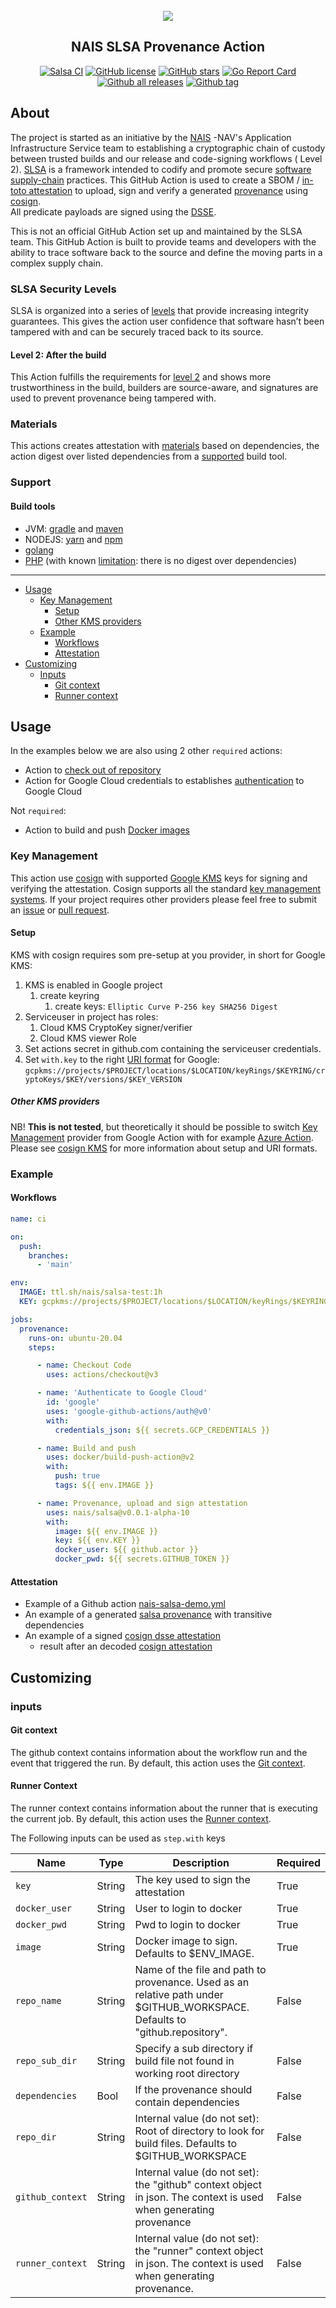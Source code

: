 <br />
<div align="center">
<a href="https://github.com/nais/salsa">
    <img src="https://slsa.dev/images/SLSA-Badge-full-level2.svg"/>
 </a>
    <h2 align="center">NAIS SLSA Provenance Action</h2>
</div>

<div id="top"></div>

<div align="center">

[![Salsa CI](https://github.com/nais/salsa/actions/workflows/main.yml/badge.svg)](https://github.com/nais/salsa/actions/workflows/main.yml)
[![GitHub license](https://badgen.net/github/license/nais/salsa)](https://github.com/nais/salsa/blob/main/LICENSE)
[![GitHub stars](https://img.shields.io/github/stars/nais/salsa.svg)](https://github.com/nais/salsa/stargazers/)
[![Go Report Card](https://goreportcard.com/badge/github.com/nais/salsa)](https://goreportcard.com/report/github.com/nais/salsa)
[![Github all releases](https://img.shields.io/github/downloads/nais/salsa/total.svg)](https://github.com/nais/salsa/releases/)
[![Github tag](https://badgen.net/github/tag/nais/salsa)](https://github.com/nais/salsa/tags/)

</div>

## About

The project is started as an initiative by the [NAIS](https://nais.io/) -NAV's Application Infrastructure Service team
to establishing a cryptographic chain of custody between trusted builds and our release and code-signing workflows (
Level 2). [SLSA](https://github.com/slsa-framework/slsa) is a framework intended to codify and promote
secure [software supply-chain](https://slsa.dev/) practices. This GitHub Action is used to create a SBOM
/ [in-toto attestation](https://github.com/in-toto/attestation) to upload, sign and verify a
generated [provenance](https://slsa.dev/provenance/v0.2) using [cosign](https://github.com/sigstore/cosign).  
All predicate payloads are signed using the [DSSE](https://github.com/secure-systems-lab/dsse).

This is not an official GitHub Action set up and maintained by the SLSA team. This GitHub Action is built to provide
teams and developers with the ability to trace software back to the source and define the moving parts in a complex
supply chain.

### SLSA Security Levels

SLSA is organized into a series of [levels](https://slsa.dev/spec/v0.1/levels) that provide increasing integrity
guarantees. This gives the action user confidence that software hasn’t been tampered with and can be securely traced
back to its source.

#### Level 2: After the build

This Action fulfills the requirements for [level 2](https://slsa.dev/spec/v0.1/index) and shows more trustworthiness in
the build, builders are source-aware, and signatures are used to prevent provenance being tampered with.

### Materials

This actions creates attestation with [materials](https://slsa.dev/provenance/v0.2#example) based on dependencies, the
action digest over listed dependencies from a [supported](#support) build tool.

### Support

#### Build tools

* JVM: [gradle](https://gradle.org/) and [maven](https://maven.apache.org/)
* NODEJS: [yarn](https://yarnpkg.com/) and [npm](https://www.npmjs.com/)
* [golang](https://go.dev/)
* [PHP](https://www.php.net/) (with
  known [limitation](https://github.com/composer/composer/issues/2540#issuecomment-850206846): there is no digest over
  dependencies)

___

* [Usage](#usage)
    * [Key Management](#key-management)
        * [Setup](#setup)
        * [Other KMS providers](#other-kms-providers)
    * [Example](#example)
        * [Workflows](#workflows)
        * [Attestation](#attestation)
* [Customizing](#customizing)
    * [Inputs](#inputs)
        * [Git context](#git-context)
        * [Runner context](#runner-context)

## Usage

In the examples below we are also using 2 other `required` actions:

* Action to [check out of repository](https://github.com/actions/checkout)
* Action for Google Cloud credentials to establishes [authentication](https://github.com/google-github-actions/auth) to
  Google Cloud

Not `required`:

* Action to build and push [Docker images](https://github.com/docker/build-push-action)

### Key Management

This action use [cosign](https://github.com/sigstore/cosign) with
supported [Google KMS](https://github.com/sigstore/cosign/blob/main/KMS.md) keys for signing and verifying the
attestation. Cosign supports all the
standard [key management systems](https://github.com/sigstore/cosign/blob/main/USAGE.md). If your project requires other
providers please feel free to submit an [issue](https://github.com/nais/salsa/issues)
or [pull request](https://github.com/nais/salsa/pulls).

#### Setup

KMS with cosign requires som pre-setup at you provider, in short for Google KMS:

1. KMS is enabled in Google project
    1. create keyring
        1. create keys: `Elliptic Curve P-256 key SHA256 Digest`
2. Serviceuser in project has roles:
    1. Cloud KMS CryptoKey signer/verifier
    2. Cloud KMS viewer Role
3. Set actions secret in github.com containing the serviceuser credentials.
4. Set `with.key` to the right [URI format](https://github.com/sigstore/cosign/blob/main/KMS.md#gcp) for
   Google: `gcpkms://projects/$PROJECT/locations/$LOCATION/keyRings/$KEYRING/cryptoKeys/$KEY/versions/$KEY_VERSION`

##### Other KMS providers

NB! **This is not tested**, but theoretically it should be possible to switch [Key Management](#key-management) provider
from Google Action with for example [Azure Action](https://github.com/marketplace/actions/azure-login). Please
see [cosign KMS](https://github.com/sigstore/cosign/blob/main/KMS.md)
for more information about setup and URI formats.

### Example

#### Workflows

```yaml
name: ci

on:
  push:
    branches:
      - 'main'

env:
  IMAGE: ttl.sh/nais/salsa-test:1h
  KEY: gcpkms://projects/$PROJECT/locations/$LOCATION/keyRings/$KEYRING/cryptoKeys/$KEY/versions/$KEY_VERSION

jobs:
  provenance:
    runs-on: ubuntu-20.04
    steps:

      - name: Checkout Code
        uses: actions/checkout@v3

      - name: 'Authenticate to Google Cloud'
        id: 'google'
        uses: 'google-github-actions/auth@v0'
        with:
          credentials_json: ${{ secrets.GCP_CREDENTIALS }}

      - name: Build and push
        uses: docker/build-push-action@v2
        with:
          push: true
          tags: ${{ env.IMAGE }}

      - name: Provenance, upload and sign attestation
        uses: nais/salsa@v0.0.1-alpha-10
        with:
          image: ${{ env.IMAGE }}
          key: ${{ env.KEY }}
          docker_user: ${{ github.actor }}
          docker_pwd: ${{ secrets.GITHUB_TOKEN }}
```

#### Attestation

* Example of a Github action [nais-salsa-demo.yml](.github/workflows/nais-salsa-demo.yml)
* An example of a generated [salsa provenance](pkg/dsse/testdata/salsa.provenance) with transitive dependencies
* An example of a signed [cosign dsse attestation](pkg/dsse/testdata/cosign-dsse-attestation.json)
    * result after an decoded [cosign attestation](pkg/dsse/testdata/cosign-attestation.json)

## Customizing

### inputs

#### Git context

The github context contains information about the workflow run and the event that triggered the run. By default, this
action uses the [Git context](https://docs.github.com/en/actions/learn-github-actions/contexts#github-context).

#### Runner Context

The runner context contains information about the runner that is executing the current job. By default, this action uses
the [Runner context](https://docs.github.com/en/actions/learn-github-actions/contexts#runner-context).

The Following inputs can be used as `step.with` keys

| Name             | Type   | Description                                                                                                                 | Required |
|------------------|--------|-----------------------------------------------------------------------------------------------------------------------------|----------|
| `key`            | String | The key used to sign the attestation                                                                                        | True     |
| `docker_user`    | String | User to login to docker                                                                                                     | True     |
| `docker_pwd`     | String | Pwd to login to docker                                                                                                      | True     |
| `image`          | String | Docker image to sign. Defaults to $ENV_IMAGE.                                                                               | True     |
| `repo_name`      | String | Name of the file and path to provenance. Used as an relative path under $GITHUB_WORKSPACE. Defaults to "github.repository". | False    |
| `repo_sub_dir`   | String | Specify a sub directory if build file not found in working root directory                                                   | False    |
| `dependencies`   | Bool   | If the provenance should contain dependencies                                                                               | False    |
| `repo_dir`       | String | Internal value (do not set): Root of directory to look for build files. Defaults to $GITHUB_WORKSPACE                       | False    |
| `github_context` | String | Internal value (do not set): the "github" context object in json. The context is used when generating provenance            | False    |
| `runner_context` | String | Internal value (do not set): the "runner" context object in json. The context is used when generating provenance.           | False    |
